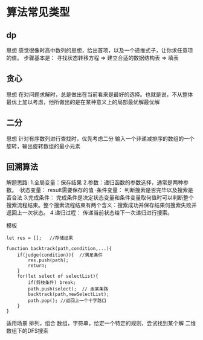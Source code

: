 # 算法常见类型
## dp
思想
感觉很像时高中数列的思想，给出首项，以及一个递推式子，让你求任意项的值。
步骤基本是： 寻找状态转移方程 => 建立合适的数据结构表 => 填表

## 贪心
思想
在对问题求解时，总是做出在当前看来是最好的选择。也就是说，不从整体最优上加以考虑，他所做出的是在某种意义上的局部最优解最优解

## 二分
思想
针对有序数列进行查找时，优先考虑二分
输入一个非递减排序的数组的一个旋转，输出旋转数组的最小元素

## 回溯算法
  解题思路:
    1.全局变量：保存结果
    2.参数：递归函数的参数选择，通常是两种参数。
      ·状态变量： result需要保存的值
      ·条件变量： 判断搜索是否完毕以及搜索是否合法
    3.完成条件： 完成条件是决定状态变量和条件变量取何值时可以判断整个搜索流程结束。整个搜索流程结束有两个含义：搜索成功并保存结果何搜索失败并返回上一次状态。
    4.递归过程： 传递当前状态给下一次递归进行搜索。

模板
```
let res = [];   //存储结果

function backtrack(path,condition,...){
    if(judge(condition)){  //满足条件
        res.push(path);
        return;
    }
    for(let select of selectList){
        if(剪枝条件) break;
        path.push(select);  // 走某条路
        backtrack(path,newSelectList);
        path.pop(); //返回上一个十字路口
    }
}
```

适用场景
排列，组合
数组，字符串，给定一个特定的规则，尝试找到某个解
二维数组下的DFS搜索

                     